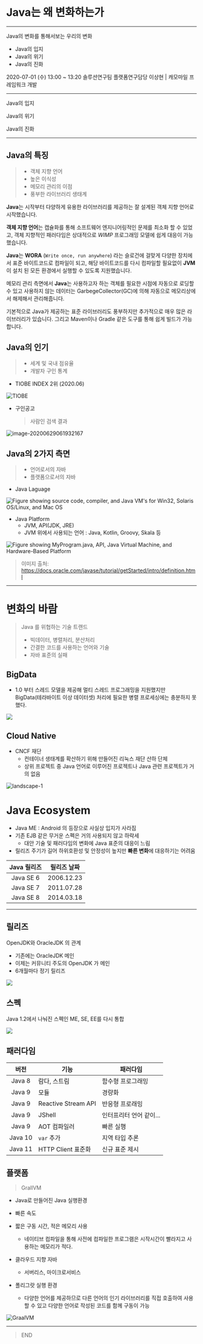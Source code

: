 # Java는 왜 변화하는가



---

Java의 변화를 통해서보는 우리의 변화

- Java의 입지
- Java의 위기
- Java의 진화

2020-07-01 (수) 13:00 ~ 13:20
솔루션연구팀 플랫폼연구담당 이상현 | 캐모마일 프레임워크 개발

---

Java의 입지

Java의 위기

Java의 진화





<!-- -->

---

## Java의 특징

> * 객체 지향 언어
> * 높은 이식성
> * 메모리 관리의 이점
> * 풍부한 라이브러리 생태계

**Java**는 시작부터 다양하게 유용한 라이브러리를 제공하는 잘 설계된 객체 지향 언어로 시작했습니다.

**객체 지향 언어**는 캡슐화를 통해 소프트웨어 엔지니어링적인 문제를 최소화 할 수 있었고, 객체 지향적인 패러다임은 상대적으로 *WIMP* 프로그래밍 모델에 쉽게 대응이 가능했습니다.

**Java**는 **WORA** (`Write once, run anywhere`) 라는 슬로건에 걸맞게 다양한 장치에서 표준 바이트코드로 컴파일이 되고, 해당 바이트코드를 다시 컴파일할 필요없이 **JVM**이 설치 된 모든 환경에서 실행할 수 있도록 지원했습니다.

메모리 관리 측면에서 **Java**는 사용하고자 하는 객체를 필요한 시점에 자동으로 로딩할 수 있고 사용하지 않는 데이터는 GarbegeCollector(GC)에 의해 자동으로 메모리상에서 해제해서 관리해줍니다.

기본적으로 Java가 제공하는 표준 라이브러리도 풍부하지만 추가적으로 매우 많은 라이브러리가 있습니다. 그리고 Maven이나 Gradle 같은 도구를 통해 쉽게 빌드가 가능합니다.

## Java의 인기

> * 세계 및 국내 점유율
> * 개발자 구인 통계

* TIOBE INDEX  2위 (2020.06)

![TIOBE](https://i.imgur.com/ycJ8xxZ.png)

* 구인공고

  > 사람인 검색 결과

![image-20200629061932167](https://github.com/norimsu/20200701-ceminar-java/raw/develop/1-Java%EB%8A%94-%EC%99%9C-%EB%B3%80%ED%99%94%ED%95%98%EB%8A%94%EA%B0%80.assets/image-20200629061932167.png)

## Java의 2가지 측면

> * 언어로서의 자바
> * 플랫폼으로서의 자바

* Java Laguage

![Figure showing source code, compiler, and Java VM's for Win32, Solaris OS/Linux, and Mac OS](https://docs.oracle.com/javase/tutorial/figures/getStarted/helloWorld.gif)

* Java Platform
  * JVM, API(JDK, JRE)
  * JVM 위에서 사용되는 언어 : Java, Kotlin, Groovy, Skala 등

![Figure showing MyProgram.java, API, Java Virtual Machine, and Hardware-Based Platform](https://docs.oracle.com/javase/tutorial/figures/getStarted/getStarted-jvm.gif)

> 이미지 출처: https://docs.oracle.com/javase/tutorial/getStarted/intro/definition.html

<!-- -->

---

# 변화의 바람

> Java 를 위협하는 기술 트랜드
>
> * 빅데이터, 병렬처리, 분산처리
> * 간결한 코드를 사용하는 언어와 기술
> * 자바 표준의 실패

## BigData

* 1.0 부터 스레드 모델을 제공해 멀티 스레드 프로그래밍을 지원했지만  
  BigData(테라바이트 이상 데이터셋) 처리에 필요한 병렬 프로세싱에는 충분하지 못했다.

![](https://miro.medium.com/max/1400/1*crYMLTlfzREkCvyYRE6q1w.png)

## Cloud Native

* CNCF 재단
  * 컨테이너 생태계를 확산하기 위해 만들어진 리눅스 재단 산하 단체
  * 상위 프로젝트 중 Java 언어로 이루어진 프로젝트나 Java 관련 프로젝트가 거의 없음

![landscape-1](https://raw.githubusercontent.com/norimsu/20200701-ceminar-java/develop/1-Java는-왜-변화하는가.assets/landscape-1.jpg)

# Java Ecosystem

* Java ME : Android 의 등장으로 사실상 입지가 사라짐
* 기존 EJB 같은 무거운 스펙은 거의 사용되지 않고 하락세
  * 대안 기술 및 패러다임의 변화에 Java 표준의 대응이 느림
* 릴리즈 주기가 길어 하위호환성 및 안정성이 높지만 **빠른 변화**에 대응하기는 어려움



| Java 릴리즈 | 릴리즈 날짜 |
| :---------: | :---------: |
|  Java SE 6  | 2006.12.23  |
|  Java SE 7  | 2011.07.28  |
|  Java SE 8  | 2014.03.18  |



<!-- -->

---



## 릴리즈

OpenJDK와 OracleJDK 의 관계

* 기존에는 OracleJDK 메인
* 이제는 커뮤니티 주도의 OpenJDK 가 메인
* 6개월마다 정기 릴리즈

![](https://dzone.com/storage/temp/11772392-screen-shot-2019-05-02-at-41652-pm.png)

## 스펙

Java 1.2에서 나눠진 스펙인 ME, SE,  EE를 다시 통합



![](https://www.oracle.com/ocom/groups/public/@otn/documents/digitalasset/2167990.jpg)



## 패러다임

|  버전   | 기능                | 패러다임                |
| :-----: | ------------------- | ----------------------- |
| Java 8  | 람다, 스트림        | 함수형 프로그래밍       |
| Java 9  | 모듈                | 경량화                  |
| Java 9  | Reactive Stream API | 반응형 프로래밍         |
| Java 9  | JShell              | 인터프리터 언어 같이... |
| Java 9  | AOT 컴파일러        | 빠른 실행               |
| Java 10 | `var` 추가          | 지역 타입 추론          |
| Java 11 | HTTP Client 표준화  | 신규 표준 제시          |

## 플랫폼

>  GrallVM

* Java로 만들어진 Java 실행환경
* 빠른 속도
* 짧은 구동 시간, 적은 메모리 사용
  * 네이티브 컴파일을 통해 사전에 컴파일한 프로그램은 시작시간이 빨라지고 사용하는 메모리가 적다.

* 클라우드 지향 자바
  * 서버리스, 마이크로서비스
* 폴리그랏 실행 환경
  * 다양한 언어를 제공하므로 다른 언어의 인기 라이브러리를 직접 호출하여 사용할 수 있고 다양한 언어로 작성된 코드를 함께 구동이 가능

![GraalVM](https://www.graalvm.org/docs/img/graalvm_architecture.png)



<!-- -->

---



> END

